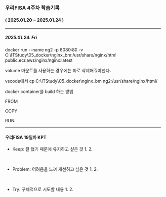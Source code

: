 ### 우리FISA 4주차 학습기록
#### ( 2025.01.20 ~ 2025.01.24 )
***
##### 2025.01.24. Fri
docker run --name ng2 -p 8080:80 -v C:\ITStudy\05_docker\nginx_bm:/usr/share/nginx/html public.ecr.aws/nginx/nginx:latest

volume 마운트를 사용하는 경우에는 따로 삭제해줘야한다.


vscode에서 cp C:\ITStudy\05_docker\nginx_bm ng2:/usr/share/nginx/html/

docker container를 build 하는 방법

FROM

COPY

RUN


***
#### 우리FISA 19일차 KPT

- Keep: 잘 했기 때문에 유지하고 싶은 것
    1. 
    2. 

<br>

- Problem: 어려움을 느껴 개선하고 싶은 것
    1. 
    2. 

<br>

- Try: 구체적으로 시도할 내용
    1. 
    2. 